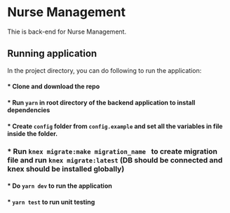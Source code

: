 # Nurse Management

Thie is back-end for Nurse Management.

## Running application

In the project directory, you can do following to run the application:

#### * Clone and download the repo

#### * Run `yarn` in root directory of the backend application to install dependencies

#### * Create `config` folder from `config.example` and set all the variables in file inside the folder.

### * Run `knex migrate:make migration_name ` to create migration file and run `knex migrate:latest` (DB should be connected and knex should be installed globally)

#### * Do `yarn dev` to run the application

#### * `yarn test` to run unit testing


